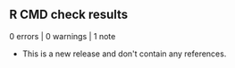 ## R CMD check results

0 errors | 0 warnings | 1 note

* This is a new release and don't contain any references.
